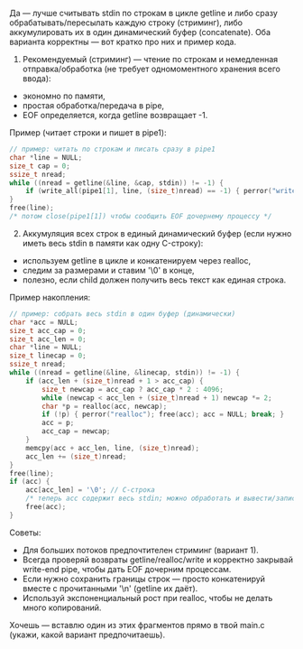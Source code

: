 Да — лучше считывать stdin по строкам в цикле getline и либо сразу обрабатывать/пересылать каждую строку (стриминг), либо аккумулировать их в один динамический буфер (concatenate). Оба варианта корректны — вот кратко про них и пример кода.

1) Рекомендуемый (стриминг) — чтение по строкам и немедленная отправка/обработка (не требует одномоментного хранения всего ввода):
- экономно по памяти,
- простая обработка/передача в pipe,
- EOF определяется, когда getline возвращает -1.

Пример (читает строки и пишет в pipe1):
````c
// пример: читать по строкам и писать сразу в pipe1
char *line = NULL;
size_t cap = 0;
ssize_t nread;
while ((nread = getline(&line, &cap, stdin)) != -1) {
    if (write_all(pipe1[1], line, (size_t)nread) == -1) { perror("write"); break; }
}
free(line);
/* потом close(pipe1[1]) чтобы сообщить EOF дочернему процессу */
````

2) Аккумуляция всех строк в единый динамический буфер (если нужно иметь весь stdin в памяти как одну C-строку):
- используем getline в цикле и конкатенируем через realloc,
- следим за размерами и ставим '\0' в конце,
- полезно, если child должен получить весь текст как единая строка.

Пример накопления:
````c
// пример: собрать весь stdin в один буфер (динамически)
char *acc = NULL;
size_t acc_cap = 0;
size_t acc_len = 0;
char *line = NULL;
size_t linecap = 0;
ssize_t nread;
while ((nread = getline(&line, &linecap, stdin)) != -1) {
    if (acc_len + (size_t)nread + 1 > acc_cap) {
        size_t newcap = acc_cap ? acc_cap * 2 : 4096;
        while (newcap < acc_len + (size_t)nread + 1) newcap *= 2;
        char *p = realloc(acc, newcap);
        if (!p) { perror("realloc"); free(acc); acc = NULL; break; }
        acc = p;
        acc_cap = newcap;
    }
    memcpy(acc + acc_len, line, (size_t)nread);
    acc_len += (size_t)nread;
}
free(line);
if (acc) {
    acc[acc_len] = '\0'; // C-строка
    /* теперь acc содержит весь stdin; можно обработать и вывести/записать в pipe */
    free(acc);
}
````

Советы:
- Для больших потоков предпочтителен стриминг (вариант 1).
- Всегда проверяй возвраты getline/realloc/write и корректно закрывай write-end pipe, чтобы дать EOF дочерним процессам.
- Если нужно сохранить границы строк — просто конкатенируй вместе с прочитанными '\n' (getline их даёт).
- Используй экспоненциальный рост при realloc, чтобы не делать много копирований.

Хочешь — вставлю один из этих фрагментов прямо в твой main.c (укажи, какой вариант предпочитаешь).